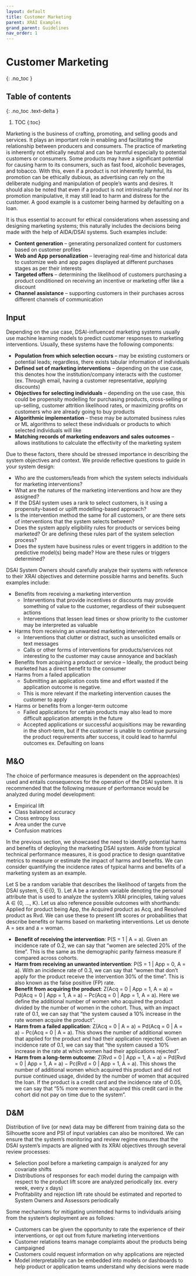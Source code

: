 ```yaml
---
layout: default
title: Customer Marketing
parent: XRAI Examples
grand_parent: Guidelines
nav_order: 1
---
```


# Customer Marketing
{: .no_toc }

## Table of contents
{: .no_toc .text-delta }

1. TOC
{:toc}

Marketing is the business of crafting, promoting, and selling goods and services. It plays an important role in enabling and facilitating the relationship between producers and consumers. The practice of marketing is inherently not ethically neutral and can be harmful especially to potential customers or consumers. Some products may have a significant potential for causing harm to its consumers, such as fast food, alcoholic beverages, and tobacco. With this, even if a product is not inherently harmful, its promotion can be ethically dubious, as advertising can rely on the deliberate nudging and manipulation of people’s wants and desires. It should also be noted that even if a product is not intrinsically harmful nor its promotion manipulative, it may still lead to harm and distress for the customer. A good example is a customer being harmed by defaulting on a loan. 

It is thus essential to account for ethical considerations when assessing and designing marketing systems; this naturally includes the decisions being made with the help of AIDA/DSAI systems. Such examples include: 
- **Content generation** – generating personalized content for customers based on customer profiles 
- **Web and App personalization** – leveraging real-time and historical data to customize web and app pages displayed at different purchases stages as per their interests 
- **Targeted offers** – determining the likelihood of customers purchasing a product conditioned on receiving an incentive or marketing offer like a discount 
- **Channel assistance** – supporting customers in their purchases across different channels of communication 

## Input 
Depending on the use case, DSAI-influenced marketing systems usually use machine learning models to predict customer responses to marketing interventions. Usually, these systems have the following components: 
- **Population from which selection occurs** – may be existing customers or potential leads; regardless, there exists tabular information of individuals 
- **Defined set of marketing interventions** – depending on the use case, this denotes how the institution/company interacts with the customer (ex. Through email, having a customer representative, applying discounts) 
- **Objectives for selecting individuals** – depending on the use case, this could be propensity modelling for purchasing products, cross-selling or up-selling, customer attrition likelihood rates, or maximizing profits on customers who are already going to buy products 
- **Algorithmic implementation** – these may be automated business rules or ML algorithms to select these individuals or products to which selected individuals will like 
- **Matching records of marketing endeavors and sales outcomes** – allows institutions to calculate the effectivity of the marketing system 

Due to these factors, there should be stressed importance in describing the system objectives and context. We provide reflective questions to guide in your system design: 
- Who are the customers/leads from which the system selects individuals for marketing interventions? 
- What are the natures of the marketing interventions and how are they assigned? 
- If the DSAI system uses a rank to select customers, is it using a propensity-based or uplift modelling-based approach?  
- Is the intervention method the same for all customers, or are there sets of interventions that the system selects between? 
- Does the system apply eligibility rules for products or services being marketed? Or are defining these rules part of the system selection process? 
- Does the system have business rules or event triggers in addition to the predictive model(s) being made? How are these rules or triggers determined? 

DSAI System Owners should carefully analyze their systems with reference to their XRAI objectives and determine possible harms and benefits. Such examples include: 
- Benefits from receiving a marketing intervention 
    - Interventions that provide incentives or discounts may provide something of value to the customer, regardless of their subsequent actions 
    - Interventions that lessen lead times or show priority to the customer may be interpreted as valuable  
- Harms from receiving an unwanted marketing intervention 
    - Interventions that clutter or distract, such as unsolicited emails or text messages 
    - Calls or other forms of interventions for products/services not interesting to the customer may cause annoyance and backlash 
- Benefits from acquiring a product or service – Ideally, the product being marketed has a direct benefit to the consumer 
- Harms from a failed application 
    - Submitting an application costs time and effort wasted if the application outcome is negative. 
    - This is more relevant if the marketing intervention causes the customer to apply 
- Harms or benefits from a longer-term outcome 
    - Failed applications for certain products may also lead to more difficult application attempts in the future 
    - Accepted applications or successful acquisitions may be rewarding in the short-term, but if the customer is unable to continue pursuing the product requirements after success, it could lead to harmful outcomes ex. Defaulting on loans 

## M&O 
The choice of performance measures is dependent on the approach(es) used and entails consequences for the operation of the DSAI system. It is recommended that the following measure of performance would be analyzed during model development: 
- Empirical lift 
- Class balanced accuracy 
- Cross entropy loss 
- Area under the curve 
- Confusion matrices 

In the previous section, we showcased the need to identify potential harms and benefits of deploying the marketing DSAI system. Aside from typical technical performance measures, it is good practice to design quantitative metrics to measure or estimate the impact of harms and benefits. We can consider quantifying the incidence rates of typical harms and benefits of a marketing system as an example. 

Let S be a random variable that describes the likelihood of targets from the DSAI system, S ∈{0, 1}. Let A be a random variable denoting the personal attribute that is used to analyze the system’s XRAI principles, taking values  A ∈ {0, …, K}. Let us also reference possible outcomes with shorthands: Applied for product being App, the Acquired product as Acq, and Resolved product as Rvd. We can use these to present lift scores or probabilities that describe benefits or harms based on marketing interventions. Let us denote A = sex and a = woman. 
- **Benefit of receiving the intervention**: P(S = 1 \| A = a). Given an incidence rate of 0.2, we can say that “women are selected 20% of the time”. This is the same as the demographic parity fairness measure if compared across cohorts. 
- **Harm from receiving an unwanted intervention**: P(S = 1 \| App = 0, A = a). With an incidence rate of 0.3, we can say that “women that don’t apply for the product receive the intervention 30% of the time”. This is also known as the false positive (FP) rate. 
- **Benefit from acquiring the product**: Z(Acq = 0 \| App = 1, A = a) = Pd(Acq = 0 \| App = 1, A = a) − Pc(Acq = 0 \| App = 1, A = a). Here we define the additional number of women who acquired the product divided by the number of women in the cohort. Thus, with an impact rate of 0.1, we can say that “the system caused a 10% increase in the rate women acquire the product”. 
- **Harm from a failed application**: Z(Acq = 0 \| A = a) = Pd(Acq = 0 \| A = a) − Pc(Acq = 0 \| A = a). This shows the number of additional women that applied for the product and had their application rejected. Given an incidence rate of 0.1, we can say that “the system caused a 10% increase in the rate at which women had their applications rejected”. 
- **Harm from a long-term outcome**: Z(Rvd = 0 \| App = 1, A = a) = Pd(Rvd = 0 \| App = 1, A = a) − Pc(Rvd = 0 \| App = 1, A = a). This shows the number of additional women which acquired this product and did not pursue continued usage, divided by the number of women that acquired the loan. If the product is a credit card and the incidence rate of 0.05, we can say that “5% more women that acquired this credit card in the cohort did not pay on time due to the system”. 

## D&M 
Distribution of live (or new) data may be different from training data so the Silhouette score and PSI of input variables can also be monitored. We can ensure that the system’s monitoring and review regime ensures that the DSAI system’s impacts are aligned with its XRAI objectives through several review processes: 
- Selection pool before a marketing campaign is analyzed for any covariate shifts 
- Distributions of responses for each model during the campaign with respect to the product lift score are analyzed periodically (ex. every week, every x days) 
- Profitability and rejection lift rate should be estimated and reported to System Owners and Assessors periodically 

Some mechanisms for mitigating unintended harms to individuals arising from the system’s deployment are as follows: 
- Customers can be given the opportunity to rate the experience of their interventions, or opt out from future marketing interventions 
- Customer relations teams manage complaints about the products being campaigned 
- Customers could request information on why applications are rejected 
- Model interpretability can be embedded into models or dashboards to help product or application teams understand why decisions were made 